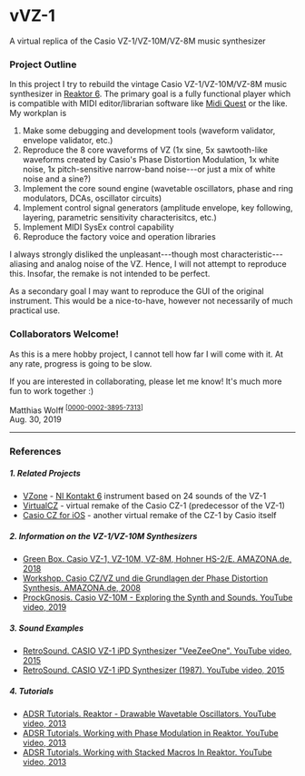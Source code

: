 # vVZ-1
A virtual replica of the Casio VZ-1/VZ-10M/VZ-8M music synthesizer

### Project Outline
In this project I try to rebuild the vintage Casio VZ-1/VZ-10M/VZ-8M music synthesizer in [Reaktor 6](https://www.native-instruments.com/en/products/komplete/synths/reaktor-6). The primary goal is a fully functional player which is compatible with MIDI editor/librarian software like [Midi Quest](https://squest.com/Products/MidiQuest12/index.html) or the like. My workplan is
1. Make some debugging and development tools (waveform validator, envelope validator, etc.)
2. Reproduce the 8 core waveforms of VZ (1x sine, 5x sawtooth-like waveforms created by Casio's Phase Distortion Modulation, 1x white noise, 1x pitch-sensitive narrow-band noise---or 
   just a mix of white noise and a sine?)
3. Implement the core sound engine (wavetable oscillators, phase and ring modulators, DCAs, oscillator circuits)
4. Implement control signal generators (amplitude envelope, key following, layering, parametric sensitivity characterisitcs, etc.)
5. Implement MIDI SysEx control capability
6. Reproduce the factory voice and operation libraries

I always strongly disliked the unpleasant---though most characteristic---aliasing and analog noise of the VZ. Hence, I will not attempt to reproduce this. Insofar, the remake is not intended to be perfect.

As a secondary goal I may want to reproduce the GUI of the original instrument. This would be a nice-to-have, however not necessarily of much practical use.

### Collaborators Welcome!
As this is a mere hobby project, I cannot tell how far I will come with it. At any rate, progress is going to be slow.

If you are interested in collaborating, please let me know! It's much more fun to work together :)

Matthias Wolff<sup>&nbsp;[[0000-0002-3895-7313](https://orcid.org/0000-0002-3895-7313)]</sup><br>
Aug. 30, 2019

----------

### References
##### 1. Related Projects
* [VZone](https://www.youtube.com/watch?v=PaXGQDl-uco) - [NI Kontakt 6](https://www.native-instruments.com/en/products/komplete/samplers/kontakt-6/) instrument based on 24 sounds of the VZ-1
* [VirtualCZ](https://www.amazona.de/test-plugin-boutique-virtualcz-phase-distortion-synthesizer/) - virtual remake of the Casio CZ-1 (predecessor of the VZ-1)
* [Casio CZ for iOS](https://www.amazona.de/test-casio-cz-virtueller-phase-distortion-synth-ios/) - another virtual remake of the CZ-1 by Casio itself

##### 2. Information on the VZ-1/VZ-10M Synthesizers
* [Green Box. Casio VZ-1, VZ-10M, VZ-8M, Hohner HS-2/E. AMAZONA.de, 2018](https://www.amazona.de/green-box-casio-vz-1-vz-10m-vz-8m-hohner-hs-2-e/)
* [Workshop. Casio CZ/VZ und die Grundlagen der Phase Distortion Synthesis. AMAZONA.de, 
  2008](https://www.amazona.de/workshop-casio-czvz-und-die-grundlagen-der-phase-distortion-synthesis/)
* [ProckGnosis. Casio VZ-10M - Exploring the Synth and Sounds. YouTube video, 2019](https://www.youtube.com/watch?v=YF16PshtaMs)

##### 3. Sound Examples
* [RetroSound. CASIO VZ-1 iPD Synthesizer "VeeZeeOne". YouTube video, 2015](https://www.youtube.com/watch?v=mWFKpTlMaYM)
* [RetroSound. CASIO VZ-1 iPD Synthesizer (1987). YouTube video, 2015](https://www.youtube.com/watch?v=LVG_FVgP7yU)

##### 4. Tutorials
* [ADSR Tutorials. Reaktor - Drawable Wavetable Oscillators. YouTube video, 2013](https://www.youtube.com/watch?v=TtkViDlVx-Y)
* [ADSR Tutorials. Working with Phase Modulation in Reaktor. YouTube video, 2013](https://www.youtube.com/watch?v=I1u2WKA9p3c)
* [ADSR Tutorials. Working with Stacked Macros In Reaktor. YouTube video, 2013](https://www.youtube.com/watch?v=DrrV_ce0cUE)